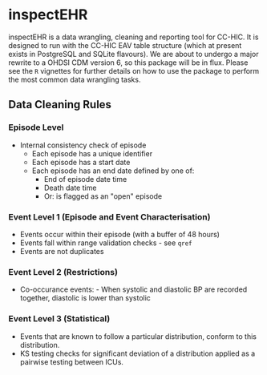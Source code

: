 # inspectEHR

inspectEHR is a data wrangling, cleaning and reporting tool for CC-HIC. It is designed to run with the CC-HIC EAV table structure (which at present exists in PostgreSQL and SQLite flavours). We are about to undergo a major rewrite to a OHDSI CDM version 6, so this package will be in flux. Please see the `R` vignettes for further details on how to use the package to perform the most common data wrangling tasks.

## Data Cleaning Rules

### Episode Level
- Internal consistency check of episode
  - Each episode has a unique identifier
  - Each episode has a start date
  - Each episode has an end date defined by one of:
  	- End of episode date time
  	- Death date time
  	- Or: is flagged as an "open" episode

### Event Level 1 (Episode and Event Characterisation)
- Events occur within their episode (with a buffer of 48 hours)
- Events fall within range validation checks - see `qref`
- Events are not duplicates

### Event Level 2 (Restrictions)
- Co-occurance events:
	  - When systolic and diastolic BP are recorded together, diastolic is lower than systolic
		  
### Event Level 3 (Statistical)
- Events that are known to follow a particular distribution, conform to this distribution.
- KS testing checks for significant deviation of a distribution applied as a pairwise testing between ICUs.
